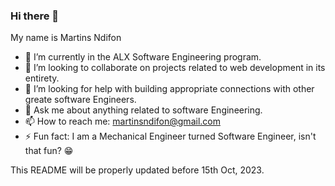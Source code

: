 ### Hi there 👋
My name is Martins Ndifon
<!--
**martinsndifon/martinsndifon** is a ✨ _special_ ✨ repository because its `README.md` (this file) appears on your GitHub profile.

Here are some ideas to get you started:
-->
- 🔭 I’m currently in the ALX Software Engineering program.
- 👯 I’m looking to collaborate on projects related to web development in its entirety.
- 🤔 I’m looking for help with building appropriate connections with other greate software Engineers.
- 💬 Ask me about anything related to software Engineering.
- 📫 How to reach me: martinsndifon@gmail.com
- ⚡ Fun fact: I am a Mechanical Engineer turned Software Engineer, isn't that fun? 😁

This README will be properly updated before 15th Oct, 2023.
